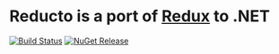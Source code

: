 # Reducto is a port of [Redux](http://rackt.github.io/redux/) to .NET

[![Build Status](https://travis-ci.org/pshomov/reducto.svg?branch=master)](https://travis-ci.org/pshomov/reducto)
[![NuGet Release](https://img.shields.io/nuget/v/Reducto.svg?style=flat-square)](https://www.nuget.org/packages/Reducto/)